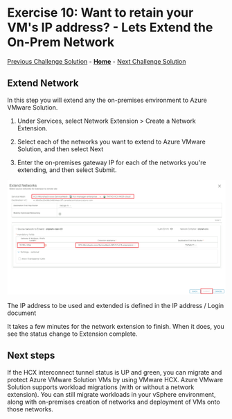 # Exercise 10: Want to retain your VM's IP address? - Lets Extend the On-Prem Network

[Previous Challenge Solution](./09-HCX-Service-Mesh.md) - **[Home](../Readme.md)** - [Next Challenge Solution](./11-AVS-Migrate-VM.md)

## Extend Network
In this step you will extend any the on-premises environment to Azure VMware Solution.

1.	Under Services, select Network Extension > Create a Network Extension.

2.	Select each of the networks you want to extend to Azure VMware Solution, and then select Next

3.	Enter the on-premises gateway IP for each of the networks you're extending, and then select Submit.

![](./Images/10-HCX-Network-Extension/NetworkExtension.PNG)

The IP address to be used and extended is defined in the IP address / Login document

It takes a few minutes for the network extension to finish. When it does, you see the status change to Extension complete.

## Next steps
If the HCX interconnect tunnel status is UP and green, you can migrate and protect Azure VMware Solution VMs by using VMware HCX. Azure VMware Solution supports workload migrations (with or without a network extension). You can still migrate workloads in your vSphere environment, along with on-premises creation of networks and deployment of VMs onto those networks.